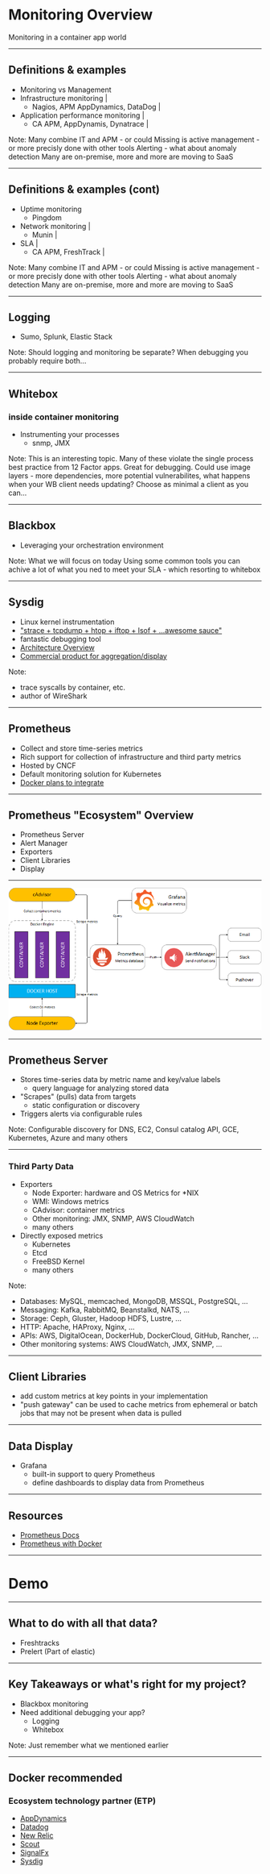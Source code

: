 # Monitoring Overview

Monitoring in a container app world

---

## Definitions & examples
- Monitoring vs Management 
- Infrastructure monitoring |
   - Nagios, APM AppDynamics, DataDog |
- Application performance monitoring |
   - CA APM, AppDynamis, Dynatrace |

Note:
Many combine IT and APM - or could
Missing is active management - or more precisly done with other tools
Alerting - what about anomaly detection 
Many are on-premise, more and more are moving to SaaS

---

## Definitions & examples (cont)
- Uptime monitoring 
   - Pingdom 
- Network monitoring |
   - Munin |
- SLA |
   - CA APM, FreshTrack |

Note:
Many combine IT and APM - or could
Missing is active management - or more precisly done with other tools
Alerting - what about anomaly detection 
Many are on-premise, more and more are moving to SaaS

---

## Logging
   - Sumo, Splunk, Elastic Stack

Note:
Should logging and monitoring be separate?  When debugging you probably require both...

---

## Whitebox
### inside container monitoring
- Instrumenting your processes
   - snmp, JMX

Note:
This is an interesting topic.  Many of these violate the single process best practice from 12 Factor apps.
Great for debugging.
Could use image layers - more dependencies, more potential vulnerabilites, what happens when your WB client needs updating?
Choose as minimal a client as you can...

---

## Blackbox
- Leveraging your orchestration environment

Note:
What we will focus on today
Using some common tools you can achive a lot of what you ned to meet your SLA - which resorting to whitebox


---

## Sysdig
- Linux kernel instrumentation
- ["strace + tcpdump + htop + iftop + lsof + ...awesome sauce"](https://github.com/draios/sysdig)
- fantastic debugging tool
- [Architecture Overview](https://sysdig.com/blog/sysdig-vs-dtrace-vs-strace-a-technical-discussion/)
- [Commercial product for aggregation/display](https://sysdig.com/product/monitor/)

Note:
- trace syscalls by container, etc.
- author of WireShark

---

## Prometheus
- Collect and store time-series metrics
- Rich support for collection of infrastructure and third party metrics
- Hosted by CNCF
- Default monitoring solution for Kubernetes
- [Docker plans to integrate](https://github.com/moby/moby/issues/27307)

---

## Prometheus "Ecosystem" Overview
- Prometheus Server
- Alert Manager
- Exporters
- Client Libraries
- Display

---

![DockerPrometheus](assets/prometheus-on-docker.png)

---

## Prometheus Server
- Stores time-series data by metric name and key/value labels
  - query language for analyzing stored data
- "Scrapes" (pulls) data from targets
  - static configuration or discovery
- Triggers alerts via configurable rules

Note:
Configurable discovery for DNS, EC2, Consul catalog API, GCE, Kubernetes, Azure and many others

---

### Third Party Data
- Exporters
  - Node Exporter: hardware and OS Metrics for *NIX
  - WMI: Windows metrics
  - CAdvisor: container metrics
  - Other monitoring: JMX, SNMP, AWS CloudWatch
  - many others
- Directly exposed metrics
  - Kubernetes
  - Etcd
  - FreeBSD Kernel
  - many others

Note:

- Databases: MySQL, memcached, MongoDB, MSSQL, PostgreSQL, ...
- Messaging: Kafka, RabbitMQ, Beanstalkd, NATS, ...
- Storage: Ceph, Gluster, Hadoop HDFS, Lustre, ...
- HTTP: Apache, HAProxy, Nginx, ...
- APIs: AWS, DigitalOcean, DockerHub, DockerCloud, GitHub, Rancher, ...
- Other monitoring systems: AWS CloudWatch, JMX, SNMP, ...

---

## Client Libraries
- add custom metrics at key points in your implementation
- "push gateway" can be used to cache metrics from ephemeral or batch jobs that may not be present when data is pulled

---

## Data Display
- Grafana
  - built-in support to query Prometheus
  - define dashboards to display data from Prometheus

---

## Resources
- [Prometheus Docs](https://prometheus.io/docs/introduction/overview/)
- [Prometheus with Docker](https://stefanprodan.com/2016/a-monitoring-solution-for-docker-hosts-containers-and-containerized-services/)

---

# Demo

---

## What to do with all that data?

- Freshtracks
- Prelert (Part of elastic)

---

## Key Takeaways or what's right for my project?
- Blackbox monitoring
- Need additional debugging your app?
   - Logging
   - Whitebox

Note: 
Just remember what we mentioned earlier

---

## Docker recommended 
### Ecosystem technology partner (ETP)

- [AppDynamics](http://community.appdynamics.com/t5/eXchange-Community-AppDynamics/Docker-Monitoring-Extension/idi-p/14749)
- [Datadog](https://www.datadoghq.com/)
- [New Relic](https://blog.newrelic.com/2015/05/06/docker-support-2/)
- [Scout](https://scoutapp.com/)
- [SignalFx](http://blog.signalfx.com/signalfx-is-proud-to-join-the-docker-ecosystem-technology-partner-program)
- [Sysdig](https://sysdig.com/distributed-container-monitoring-sysdig-cloud-revolution/)